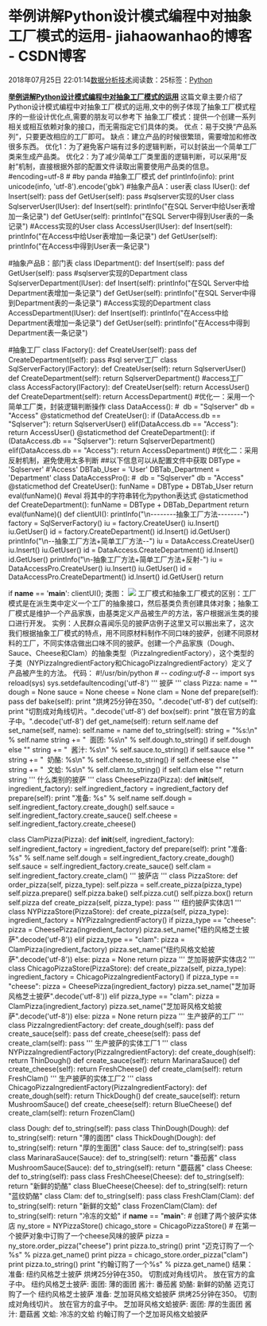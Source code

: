
# 举例讲解Python设计模式编程中对抽象工厂模式的运用​​​​​​​ - jiahaowanhao的博客 - CSDN博客


2018年07月25日 22:01:14[数据分析技术](https://me.csdn.net/jiahaowanhao)阅读数：25标签：[Python																](https://so.csdn.net/so/search/s.do?q=Python&t=blog)


**[举例讲解Python设计模式编程中对抽象工厂模式的运用](http://cda.pinggu.org/view/26188.html)**
这篇文章主要介绍了Python设计模式编程中对抽象工厂模式的运用,文中的例子体现了抽象工厂模式程序的一些设计优化点,需要的朋友可以参考下
抽象工厂模式：提供一个创建一系列相关或相互依赖对象的接口，而无需指定它们具体的类。
优点：易于交换“产品系列”，只要更改相应的工厂即可。
缺点：建立产品的时候很繁琐，需要增加和修改很多东西。
优化1：为了避免客户端有过多的逻辑判断，可以封装出一个简单工厂类来生成产品类。
优化2：为了减少简单工厂类里面的逻辑判断，可以采用“反射”机制，直接根据外部的配置文件读取出需要使用产品类的信息。
\#encoding=utf-8
\#
\#by panda
\#抽象工厂模式
def printInfo(info):
print unicode(info, 'utf-8').encode('gbk')
\#抽象产品A：user表
class IUser():
def Insert(self):
pass
def GetUser(self):
pass
\#sqlserver实现的User
class SqlserverUser(IUser):
def Insert(self):
printInfo("在SQL Server中给User表增加一条记录")
def GetUser(self):
printInfo("在SQL Server中得到User表的一条记录")
\#Access实现的User
class AccessUser(IUser):
def Insert(self):
printInfo("在Access中给User表增加一条记录")
def GetUser(self):
printInfo("在Access中得到User表一条记录")

\#抽象产品B：部门表
class IDepartment():
def Insert(self):
pass
def GetUser(self):
pass
\#sqlserver实现的Department
class SqlserverDepartment(IUser):
def Insert(self):
printInfo("在SQL Server中给Department表增加一条记录")
def GetUser(self):
printInfo("在SQL Server中得到Department表的一条记录")
\#Access实现的Department
class AccessDepartment(IUser):
def Insert(self):
printInfo("在Access中给Department表增加一条记录")
def GetUser(self):
printInfo("在Access中得到Department表一条记录")

\#抽象工厂
class IFactory():
def CreateUser(self):
pass
def CreateDepartment(self):
pass
\#sql server工厂
class SqlServerFactory(IFactory):
def CreateUser(self):
return SqlserverUser()
def CreateDepartment(self):
return SqlserverDepartment()
\#access工厂
class AccessFactory(IFactory):
def CreateUser(self):
return AccessUser()
def CreateDepartment(self):
return AccessDepartment()
\#优化一：采用一个简单工厂类，封装逻辑判断操作
class DataAccess():
\#  db = "Sqlserver"
db = "Access"
@staticmethod
def CreateUser():
if (DataAccess.db == "Sqlserver"):
return SqlserverUser()
elif(DataAccess.db == "Access"):
return AccessUser()
@staticmethod
def CreateDepartment():
if (DataAccess.db == "Sqlserver"):
return SqlserverDepartment()
elif(DataAccess.db == "Access"):
return AccessDepartment()
\#优化二：采用反射机制，避免使用太多判断
\#\#以下信息可以从配置文件中获取
DBType = 'Sqlserver' \#'Access'
DBTab_User = 'User'
DBTab_Department = 'Department'
class DataAccessPro():
\#  db = "Sqlserver"
db = "Access"
@staticmethod
def CreateUser():
funName = DBType + DBTab_User
return eval(funName)() \#eval 将其中的字符串转化为python表达式
@staticmethod
def CreateDepartment():
funName = DBType + DBTab_Department
return eval(funName)()
def clientUI():
printInfo("\n--------抽象工厂方法--------")
factory = SqlServerFactory()
iu = factory.CreateUser()
iu.Insert()
iu.GetUser()
id = factory.CreateDepartment()
id.Insert()
id.GetUser()
printInfo("\n--抽象工厂方法+简单工厂方法--")
iu = DataAccess.CreateUser()
iu.Insert()
iu.GetUser()
id = DataAccess.CreateDepartment()
id.Insert()
id.GetUser()
printInfo("\n-抽象工厂方法+简单工厂方法+反射-")
iu = DataAccessPro.CreateUser()
iu.Insert()
iu.GetUser()
id = DataAccessPro.CreateDepartment()
id.Insert()
id.GetUser()
return

if __name__ == '__main__':
clientUI();
类图：
![](http://www.cda.cn/uploadfile/image/20180725/20180725064622_36172.png)
工厂模式和抽象工厂模式的区别：工厂模式是在派生类中定义一个工厂的抽象接口，然后基类负责创建具体对象；抽象工厂模式是维护一个产品家族，由基类定义产品被生产的方法，客户根据派生类的接口进行开发。
实例：人民群众喜闻乐见的披萨店例子这里又可以搬出来了，这次我们根据抽象工厂模式的特点，用不同原材料制作不同口味的披萨，创建不同原材料的工厂，不同实体店做出口味不同的披萨。创建一个产品家族（Dough、Sauce、Cheese和Clam）的抽象类型（PizzaIngredientFactory），这个类型的子类（NYPizzaIngredientFactory和ChicagoPizzaIngredientFactory）定义了产品被产生的方法。
代码：
\#!/usr/bin/python
\# -*- coding:utf-8 -*-
import sys
reload(sys)
sys.setdefaultencoding('utf-8')
'''
披萨
'''
class Pizza:
name = ""
dough = None
sauce = None
cheese = None
clam = None
def prepare(self):
pass
def bake(self):
print "烘烤25分钟在350。".decode('utf-8')
def cut(self):
print "切割成对角线切片。".decode('utf-8')
def box(self):
print "放在官方的盒子中。".decode('utf-8')
def get_name(self):
return self.name
def set_name(self, name):
self.name = name
def to_string(self):
string = "%s:\n" % self.name
string += "  面团: %s\n" % self.dough.to_string() if self.dough else ""
string += "  酱汁: %s\n" % self.sauce.to_string() if self.sauce else ""
string += "  奶酪: %s\n" % self.cheese.to_string() if self.cheese else ""
string += "  文蛤: %s\n" % self.clam.to_string() if self.clam else ""
return string
'''
什么类别的披萨
'''
class CheesePizza(Pizza):
def __init__(self, ingredient_factory):
self.ingredient_factory = ingredient_factory
def prepare(self):
print "准备: %s" % self.name
self.dough = self.ingredient_factory.create_dough()
self.sauce = self.ingredient_factory.create_sauce()
self.cheese = self.ingredient_factory.create_cheese()

class ClamPizza(Pizza):
def __init__(self, ingredient_factory):
self.ingredient_factory = ingredient_factory
def prepare(self):
print "准备: %s" % self.name
self.dough = self.ingredient_factory.create_dough()
self.sauce = self.ingredient_factory.create_sauce()
self.clam = self.ingredient_factory.create_clam()
'''
披萨店
'''
class PizzaStore:
def order_pizza(self, pizza_type):
self.pizza = self.create_pizza(pizza_type)
self.pizza.prepare()
self.pizza.bake()
self.pizza.cut()
self.pizza.box()
return self.pizza
def create_pizza(self, pizza_type):
pass
'''
纽约披萨实体店1
'''
class NYPizzaStore(PizzaStore):
def create_pizza(self, pizza_type):
ingredient_factory = NYPizzaIngredientFactory()
if pizza_type == "cheese":
pizza = CheesePizza(ingredient_factory)
pizza.set_name("纽约风格芝士披萨".decode('utf-8'))
elif pizza_type == "clam":
pizza = ClamPizza(ingredient_factory)
pizza.set_name("纽约风格文蛤披萨".decode('utf-8'))
else:
pizza = None
return pizza
'''
芝加哥披萨实体店2
'''
class ChicagoPizzaStore(PizzaStore):
def create_pizza(self, pizza_type):
ingredient_factory = ChicagoPizzaIngredientFactory()
if pizza_type == "cheese":
pizza = CheesePizza(ingredient_factory)
pizza.set_name("芝加哥风格芝士披萨".decode('utf-8'))
elif pizza_type == "clam":
pizza = ClamPizza(ingredient_factory)
pizza.set_name("芝加哥风格文蛤披萨".decode('utf-8'))
else:
pizza = None
return pizza
'''
生产披萨的工厂
'''
class PizzaIngredientFactory:
def create_dough(self):
pass
def create_sauce(self):
pass
def create_cheese(self):
pass
def create_clam(self):
pass
'''
生产披萨的实体工厂1
'''
class NYPizzaIngredientFactory(PizzaIngredientFactory):
def create_dough(self):
return ThinDough()
def create_sauce(self):
return MarinaraSauce()
def create_cheese(self):
return FreshCheese()
def create_clam(self):
return FreshClam()
'''
生产披萨的实体工厂2
'''
class ChicagoPizzaIngredientFactory(PizzaIngredientFactory):
def create_dough(self):
return ThickDough()
def create_sauce(self):
return MushroomSauce()
def create_cheese(self):
return BlueCheese()
def create_clam(self):
return FrozenClam()

class Dough:
def to_string(self):
pass
class ThinDough(Dough):
def to_string(self):
return "薄的面团"
class ThickDough(Dough):
def to_string(self):
return "厚的生面团"
class Sauce:
def to_string(self):
pass
class MarinaraSauce(Sauce):
def to_string(self):
return "番茄酱"
class MushroomSauce(Sauce):
def to_string(self):
return "蘑菇酱"
class Cheese:
def to_string(self):
pass
class FreshCheese(Cheese):
def to_string(self):
return "新鲜的奶酪"
class BlueCheese(Cheese):
def to_string(self):
return "蓝纹奶酪"
class Clam:
def to_string(self):
pass
class FreshClam(Clam):
def to_string(self):
return "新鲜的文蛤"
class FrozenClam(Clam):
def to_string(self):
return "冷冻的文蛤"
if __name__ == "__main__":
\# 创建了两个披萨实体店
ny_store = NYPizzaStore()
chicago_store = ChicagoPizzaStore()
\# 在第一个披萨对象中订购了一个cheese风味的披萨
pizza = ny_store.order_pizza("cheese")
print pizza.to_string()
print "迈克订购了一个 %s" % pizza.get_name()
print
pizza = chicago_store.order_pizza("clam")
print pizza.to_string()
print "约翰订购了一个%s" % pizza.get_name()
结果：
准备: 纽约风格芝士披萨
烘烤25分钟在350。
切割成对角线切片。
放在官方的盒子中。
纽约风格芝士披萨:
面团: 薄的面团
酱汁: 番茄酱
奶酪: 新鲜的奶酪
迈克订购了一个 纽约风格芝士披萨
准备: 芝加哥风格文蛤披萨
烘烤25分钟在350。
切割成对角线切片。
放在官方的盒子中。
芝加哥风格文蛤披萨:
面团: 厚的生面团
酱汁: 蘑菇酱
文蛤: 冷冻的文蛤
约翰订购了一个芝加哥风格文蛤披萨

